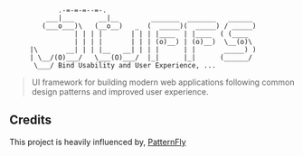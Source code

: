 ```
            .-=-=-=--=-.
         ___|___      __|__        _______  _______   ______
        (___o___)\   (__o__)   _  (  _____)(  _____) / _____)
                | | | |       | | | |____  | |____  ( (____
                | | | |       | | | (o)__) | (o)__)  \__(o)\
     |\       __| | | |__   __| | | |      | |       _____) )
     | \__/(O)___/   \___(O)___/  |_|      |_|      (______/
      \___/ Bind Usability and User Experience, ...

```
                         
> UI framework for building modern web applications following common design patterns and improved user experience.

## Credits

This project is heavily influenced by, [PatternFly](https://www.patternfly.org)
